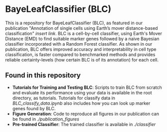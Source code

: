 # BayeLeafClassifier (BLC)

This is a repository for BayeLeafClassifier (BLC), as featured in our publication "Annotation of single cells using Earth’s mover distance-based classification" *insert link*. 
BLC is a cell-by-cell classifier, using Earth's Mover Distance (EMD) to find suitable marker genes followed by a naive Bayesian classifier incorporated with a Random Forest classifier. 
As shown in our publication, BLC offers improved accuracy and interpretability in cell type classification, is faster compared to benchmarked methods and provides reliable certainty-levels (how certain BLC is of its annotation) for each cell.

## Found in this repository

- **Tutorials for Training and Testing BLC**: Scripts to train BLC from scratch and evaluate its performance using your data is available in the root directory, as tutorials. Tutorials for classify data in *BLC_classify_data.ipynb* also includes how you can look up marker genes found by BLC.
- **Figure Generation**: Code to reproduce all figures in our publication can be found in *./publication_figures*
- **Pre-trained Classifier**: The trained classifier is available in *./classifier*

